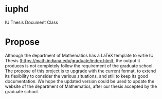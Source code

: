 # iuphd
IU Thesis Document Class

# Propose
Although the department of Mathematics has a LaTeX template to wrtie IU Thesis (https://math.indiana.edu/graduate/index.html), the output it produces is not completely follow the requirement of the graduate school. The propose of this project is to upgrade with the current format, to extend its flexibility to consider the various situations, and still to keep its good documentation. We hope the updated version could be used to update the website of the department of Mathematics, after our thesis accepted by the graduate school.
